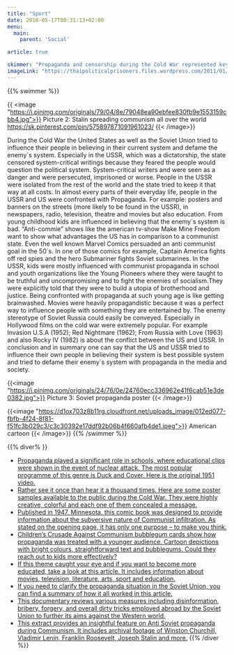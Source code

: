 ```yaml
---
title: "Sport"
date: 2018-05-17T00:31:13+02:00
menu:
  main:
    parent: 'Social'

article: true

skimmer: "Propaganda and censorship during the Cold War represented key tools for both the United States of America and the Soviet Union in perpetuating their ideologies to the world. Both countries were ready to defend their military and economic interests. During that time, the media was centralised in the east, which meant that it was very easy to control, unlike nowadays. A prolonged state of fear was enforced through media, which maintained the antagonistic state of the Cold War."
imageLink: "https://thaipoliticalprisoners.files.wordpress.com/2011/01/censorship-1.gif"
---
```


{{% swimmer %}}

{{ <image "https://i.pinimg.com/originals/79/04/8e/79048ea90ebfee830fb9e1553159cbb4.jpg">}}
Picture 2: Stalin spreading communism all over the world https://sk.pinterest.com/pin/575897871091961023/
{{< /image>}}

During the Cold War the United States as well as the Soviet Union tried to influence their people in believing in their current system and defame the enemy´s system. Especially in the USSR, which was a dictatorship, the state censored system-critical writings because they feared the people would question the political system. System-critical writers and were seen as a danger and were persecuted, imprisoned or worse. People in the USSR were isolated from the rest of the world and the state tried to keep it that way at all costs.
In almost every parts of their everyday life, people in the USSR and US were confronted with Propaganda. For example: posters and banners on the streets (more likely to be found in the USSR), in newspapers, radio, television, theatre and movies but also education. 
From young childhood kids are influenced in believing that the enemy´s system is bad. “Anti-commie” shows like the american tv-show Make Mine Freedom want to show what advantages the US has in comparison to a communist state. Even the well known Marvel Comics persuaded an anti communist goal in the 50´s. In one of those comics for example, Captain America fights off red spies and the hero Submariner fights Soviet submarines.
In the USSR, kids were mostly influenced with communist propaganda in school and youth organizations like the Young Pioneers where they were taught to be truthful and uncompromising and to fight the enemies of socialism.They were explicitly told that they were to build a utopia of brotherhood and justice. Being confronted with propaganda at such young age is like getting brainwashed.
Movies were heavily propagandistic because it was a perfect way to influence people with something they are entertained by. The enemy stereotype of Soviet Russia could easily be conveyed. Especially in Hollywood films on the cold war were extremely popular. For example Invasion U.S.A (1952); Red Nightmare (1962); From Russia with Love (1963) and also Rocky IV (1982) is about the conflict between the US and USSR.
In conclusion and in summary one can say that the US and USSR tried to influence their own people in believing their system is best possible system and tried to defame their enemy´s system with propaganda in the media and society. 

{{<image "https://i.pinimg.com/originals/24/76/0e/24760ecc336962e41f6cab51e3de0382.jpg">}}
Picture 3: Soviet propaganda poster
{{< /image>}}

{{<image "https://d1ox703z8b11rg.cloudfront.net/uploads_image/012ed077-fbfb-4f24-8f81-f51fc3b029c3/c3c30392e17ddf92b06b4f660afb4de1.jpeg">}}
American cartoon
{{< /image>}}
{{% /swimmer %}}

{{% diver% }}
- [Propaganda played a significant role in schools, where educational clips were shown in the event of nuclear attack. The most popular programme of this genre is Duck and Cover. Here is the original 1951 video.](https://www.youtube.com/watch?v=-2kdpAGDu8s)
- [Rather see it once than hear it a thousand times. Here are some poster samples available to the public during the Cold War. They were highly creative, colorful and each one of them concealed a message.](http://allthatsinteresting.com/soviet-propaganda-posters)
- [Published in 1947, Minnesota, this comic book was designed to provide information about the subversive nature of Communist infiltration. As stated on the opening page, it has only one purpose – to make you think.](https://ia801009.us.archive.org/10/items/IsThisTomorrowAmericaUnderCommunismCatecheticalGuild/IsThisTomorrow_AmericaUnderCommunism_CatecheticalGuild.pdf)
- [Children’s Crusade Against Communism bubblegum cards show how propaganda was treated with a younger audience. Cartoon depictions with bright colours, straightforward text and bubblegums. Could they reach out to kids more effectively?](https://skytamer.com/R701-12.html)
- [If this theme caught your eye and if you want to become more educated, take a look at this article. It includes information about movies, television, literature, arts, sport and education.](http://alphahistory.com/coldwar/cold-war-propaganda/)
- [If you need to clarify the propaganda situation in the Soviet Union, you can find a summary of how it all worked in this article.](https://www.rbth.com/arts/history/2017/06/27/soviet-censorship-how-did-the-ussr-control-the-public_790892)
- [This documentary reviews various measures including disinformation, bribery, forgery, and overall dirty tricks employed abroad by the Soviet Union to further its aims against the Western world.](https://www.youtube.com/watch?v=ujQ85EbTxtI)
- [This extract provides an insightful feature on Anti Soviet propaganda during Communism. It includes archival footage of Winston Churchill, Vladimir Lenin, Franklin Roosevelt, Joseph Stalin and more.](https://www.youtube.com/watch?v=_4yjAb6eoCw)
{{% /diver %}}